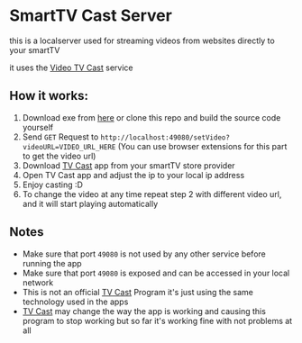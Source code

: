 # SmartTV Cast Server
this is a localserver used for streaming videos from websites directly to your smartTV

it uses the [Video TV Cast](https://video-tv-cast.com/) service

## How it works:

1. Download exe from [here](https://github.com/basselhossam/tv-cast-server/raw/master/build/tv-cast-server.exe) or clone this repo and build the source code yourself
2. Send `GET` Request to `http://localhost:49080/setVideo?videoURL=VIDEO_URL_HERE` (You can use browser extensions for this part to get the video url)
3. Download [TV Cast](https://video-tv-cast.com/) app from your smartTV store provider
4. Open TV Cast app and adjust the ip to your local ip address
5. Enjoy casting :D
6. To change the video at any time repeat step 2 with different video url, and it will start playing automatically

## Notes

* Make sure that port `49080` is not used by any other service before running the app
* Make sure that port `49080` is exposed and can be accessed in your local network
* This is not an official [TV Cast](https://video-tv-cast.com/) Program it's just using the same technology used in the apps
* [TV Cast](https://video-tv-cast.com/) may change the way the app is working and causing this program to stop working but so far it's working fine with not problems at all
